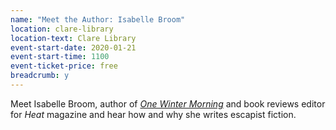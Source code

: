 ```yaml
---
name: "Meet the Author: Isabelle Broom"
location: clare-library
location-text: Clare Library
event-start-date: 2020-01-21
event-start-time: 1100
event-ticket-price: free
breadcrumb: y
---
```


Meet Isabelle Broom, author of [<cite>One Winter Morning</cite>](https://suffolk.spydus.co.uk/cgi-bin/spydus.exe/ENQ/OPAC/BIBENQ?BRN=2632921) and book reviews editor for <cite>Heat</cite> magazine and hear how and why she writes escapist fiction.
